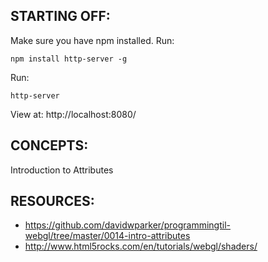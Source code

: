 ## STARTING OFF:

Make sure you have npm installed.
Run:
```
npm install http-server -g
```

Run:
```
http-server
```

View at: http://localhost:8080/

## CONCEPTS:

Introduction to Attributes

## RESOURCES:

* https://github.com/davidwparker/programmingtil-webgl/tree/master/0014-intro-attributes
* http://www.html5rocks.com/en/tutorials/webgl/shaders/
